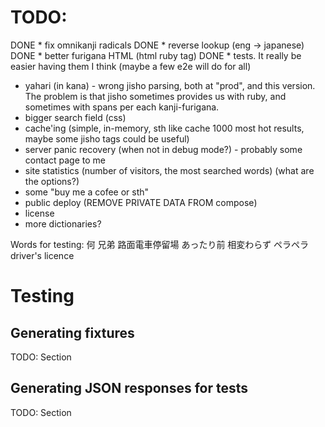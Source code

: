 # TODO:
DONE * fix omnikanji radicals
DONE * reverse lookup (eng -> japanese)
DONE * better furigana HTML (html ruby tag)
DONE * tests. It really be easier having them I think (maybe a few e2e will do for all)
* yahari (in kana) - wrong jisho parsing, both at "prod", and this version. The problem is that jisho sometimes provides us with ruby, and sometimes with spans per each kanji-furigana.
* bigger search field (css)
* cache'ing (simple, in-memory, sth like cache 1000 most hot results, maybe some jisho tags could be useful)
* server panic recovery (when not in debug mode?) - probably some contact page to me
* site statistics (number of visitors, the most searched words) (what are the options?)
* some "buy me a cofee or sth"
* public deploy (REMOVE PRIVATE DATA FROM compose)
* license
* more dictionaries?


Words for testing:
何
兄弟
路面電車停留場 
あったり前
相変わらず
ペラペラ
driver's licence

# Testing

## Generating fixtures

TODO: Section

## Generating JSON responses for tests

TODO: Section 

